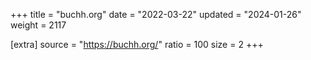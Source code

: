 +++
title = "buchh.org"
date = "2022-03-22"
updated = "2024-01-26"
weight = 2117

[extra]
source = "https://buchh.org/"
ratio = 100
size = 2
+++
